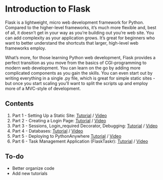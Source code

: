 Introduction to Flask
===========

Flask is a lightweight, micro web development framework for Python. Compared to the higher-level frameworks, it’s much more flexible and, best of all, it doesn’t get in your way as you’re building out you’re web site. You can add complexity as your application grows. It’s great for beginners who want to better understand the shortcuts that larger, high-level web frameworks employ.

What’s more, for those learning Python web development, Flask provides a perfect transition as you move from the basics of CGI-programming to modern web development. You can learn on the go by adding more complicated components as you gain the skills. You can even start out by writing everything in a single .py file, which is great for simple static sites - but once you start scaling you’ll want to split the scripts up and employ more of a MVC-style of development.

Contents
--------

1. Part 1 - Setting Up a Static Site: [Tutorial](http://www.realpython.com/?p=578) / 
[Video](http://www.youtube.com/watch?v=VsuArvWwuDI)
2. Part 2 - Creating a Login Page: [Tutorial](hhttp://www.realpython.com/?p=605) /
[Video](http://www.youtube.com/watch?v=Z7fyAxdL7Uc)
3. Part 3 - Sessions, Login_required Decorator, Debugging: [Tutorial](hhttp://www.realpython.com/?p=608) /
[Video](http://www.youtube.com/watch?v=WCpNvteLCDI)
4. Part 4 - Databases: [Tutorial](http://www.realpython.com/?p=610/) /
[Video](http://www.youtube.com/watch?v=BkdVq9ag7aw)
5. Part 5 - Deploying to PythonAnywhere [Tutorial](hhttp://www.realpython.com/?p=613) /
[Video](http://www.youtube.com/watch?v=M4sxSoRZLtI)
6. Part 6 - Task Management Application (FlaskTaskr): [Tutorial](http://www.realpython.com/?p=618) /
[Video](http://youtu.be/Z86QxnU9BMM)

To-do
-----

- Better organize code
- Add new tutorials
